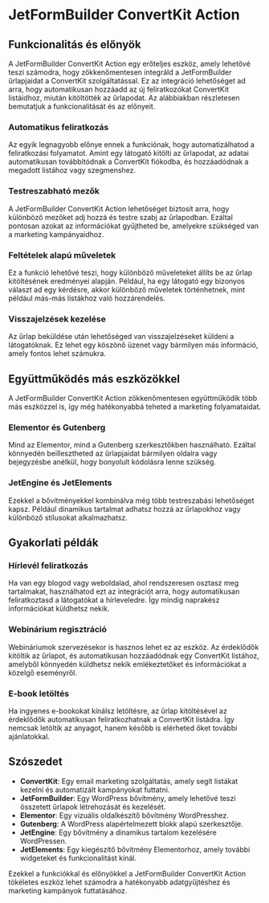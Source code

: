 # JetFormBuilder ConvertKit Action

## Funkcionalitás és előnyök

A JetFormBuilder ConvertKit Action egy erőteljes eszköz, amely lehetővé teszi számodra, hogy zökkenőmentesen integráld a JetFormBuilder űrlapjaidat a ConvertKit szolgáltatással. Ez az integráció lehetőséget ad arra, hogy automatikusan hozzáadd az új feliratkozókat ConvertKit listáidhoz, miután kitöltötték az űrlapodat. Az alábbiakban részletesen bemutatjuk a funkcionalitását és az előnyeit.

### Automatikus feliratkozás

Az egyik legnagyobb előnye ennek a funkciónak, hogy automatizálhatod a feliratkozási folyamatot. Amint egy látogató kitölti az űrlapodat, az adatai automatikusan továbbítódnak a ConvertKit fiókodba, és hozzáadódnak a megadott listához vagy szegmenshez.

### Testreszabható mezők

A JetFormBuilder ConvertKit Action lehetőséget biztosít arra, hogy különböző mezőket adj hozzá és testre szabj az űrlapodban. Ezáltal pontosan azokat az információkat gyűjtheted be, amelyekre szükséged van a marketing kampányaidhoz.

### Feltételek alapú műveletek

Ez a funkció lehetővé teszi, hogy különböző műveleteket állíts be az űrlap kitöltésének eredményei alapján. Például, ha egy látogató egy bizonyos választ ad egy kérdésre, akkor különböző műveletek történhetnek, mint például más-más listákhoz való hozzárendelés.

### Visszajelzések kezelése

Az űrlap beküldése után lehetőséged van visszajelzéseket küldeni a látogatóknak. Ez lehet egy köszönő üzenet vagy bármilyen más információ, amely fontos lehet számukra.

## Együttműködés más eszközökkel

A JetFormBuilder ConvertKit Action zökkenőmentesen együttműködik több más eszközzel is, így még hatékonyabbá teheted a marketing folyamataidat.

### Elementor és Gutenberg

Mind az Elementor, mind a Gutenberg szerkesztőkben használható. Ezáltal könnyedén beillesztheted az űrlapjaidat bármilyen oldalra vagy bejegyzésbe anélkül, hogy bonyolult kódolásra lenne szükség.

### JetEngine és JetElements

Ezekkel a bővítményekkel kombinálva még több testreszabási lehetőséget kapsz. Például dinamikus tartalmat adhatsz hozzá az űrlapokhoz vagy különböző stílusokat alkalmazhatsz.

## Gyakorlati példák

### Hírlevél feliratkozás

Ha van egy blogod vagy weboldalad, ahol rendszeresen osztasz meg tartalmakat, használhatod ezt az integrációt arra, hogy automatikusan feliratkoztasd a látogatókat a hírleveledre. Így mindig naprakész információkat küldhetsz nekik.

### Webinárium regisztráció

Webináriumok szervezésekor is hasznos lehet ez az eszköz. Az érdeklődők kitöltik az űrlapot, és automatikusan hozzáadódnak egy ConvertKit listához, amelyből könnyedén küldhetsz nekik emlékeztetőket és információkat a közelgő eseményről.

### E-book letöltés

Ha ingyenes e-bookokat kínálsz letöltésre, az űrlap kitöltésével az érdeklődők automatikusan feliratkozhatnak a ConvertKit listádra. Így nemcsak letöltik az anyagot, hanem később is elérheted őket további ajánlatokkal.

## Szószedet

- **ConvertKit**: Egy email marketing szolgáltatás, amely segít listákat kezelni és automatizált kampányokat futtatni.
- **JetFormBuilder**: Egy WordPress bővítmény, amely lehetővé teszi összetett űrlapok létrehozását és kezelését.
- **Elementor**: Egy vizuális oldalkészítő bővítmény WordPresshez.
- **Gutenberg**: A WordPress alapértelmezett blokk alapú szerkesztője.
- **JetEngine**: Egy bővítmény a dinamikus tartalom kezelésére WordPressen.
- **JetElements**: Egy kiegészítő bővítmény Elementorhoz, amely további widgeteket és funkcionalitást kínál.

Ezekkel a funkciókkal és előnyökkel a JetFormBuilder ConvertKit Action tökéletes eszköz lehet számodra a hatékonyabb adatgyűjtéshez és marketing kampányok futtatásához.